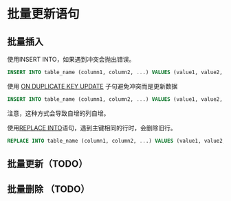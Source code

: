 # 批量更新语句

## 批量插入

使用INSERT INTO，如果遇到冲突会抛出错误。

```SQL
INSERT INTO table_name (column1, column2, ...) VALUES (value1, value2, ...), (value3, value4, ...), ...;
```

使用 [ON DUPLICATE KEY UPDATE](https://dev.mysql.com/doc/refman/8.4/en/insert-on-duplicate.html) 子句避免冲突而是更新数据

```sql
INSERT INTO table_name (column1, column2, ...) VALUES (value1, value2, ...), (value3, value4, ...), ... ON DUPLICATE KEY UPDATE column1 = VALUES(column1), column2 = VALUES(column2), ...;
```

注意，这种方式会导致自增的列自增。

使用[REPLACE INTO](https://dev.mysql.com/doc/refman/8.0/en/replace.html)语句，遇到主键相同的行时，会删除旧行。

```SQL
REPLACE INTO table_name (column1, column2, ...) VALUES (value1, value2, ...), (value3, value4, ...), ...;
```

## 批量更新（TODO）

## 批量删除 （TODO）